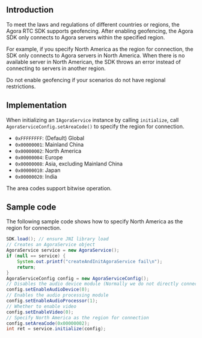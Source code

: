 ## Introduction

To meet the laws and regulations of different countries or regions, the Agora RTC SDK supports geofencing. After enabling geofencing, the Agora SDK only connects to Agora servers within the specified region.

For example, if you specify North America as the region for connection, the SDK only connects to Agora servers in North America. When there is no available server in North American, the SDK throws an error instead of connecting to servers in another region.

<div class="alert note">Do not enable geofencing if your scenarios do not have regional restrictions.</div>

## Implementation

When initializing an `IAgoraService` instance by calling `initialize`, call `AgoraServiceConfig.setAreaCode()` to specify the region for connection.

- `0xFFFFFFFF`: (Default) Global
- `0x00000001`: Mainland China
- `0x00000002`: North America
- `0x00000004`: Europe
- `0x00000008`: Asia, excluding Mainland China
- `0x00000010`: Japan
- `0x00000020`: India

<div class="alert note">The area codes support bitwise operation.</div>

## Sample code

The following sample code shows how to specify North America as the region for connection.

```java
SDK.load(); // ensure JNI library load
// Creates an AgoraService object
AgoraService service = new AgoraService();
if (null == service) {
    System.out.printf("createAndInitAgoraService fail\n");
    return;
}
AgoraServiceConfig config = new AgoraServiceConfig();
// Disables the audio device module (Normally we do not directly connect audio capture or playback devices to a server)
config.setEnableAudioDevice(0);
// Enables the audio processing module
config.setEnableAudioProcessor(1);
// Whether to enable video
config.setEnableVideo(0);
// Specify North America as the region for connection
config.setAreaCode(0x00000002);
int ret = service.initialize(config);
```